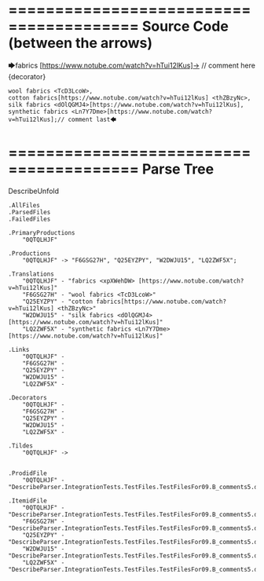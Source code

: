 ========================================
Source Code (between the arrows)
========================================

🡆fabrics <xpXWehDW> [https://www.notube.com/watch?v=hTui12lKus]-> // comment here {decorator}

    wool fabrics <TcD3LcoW>,
    cotton fabrics[https://www.notube.com/watch?v=hTui12lKus] <thZBzyNc>,
    silk fabrics <dOlQGMJ4>[https://www.notube.com/watch?v=hTui12lKus],
    synthetic fabrics <Ln7Y7Dme>[https://www.notube.com/watch?v=hTui12lKus];// comment last🡄

========================================
Parse Tree
========================================
DescribeUnfold

    .AllFiles
    .ParsedFiles
    .FailedFiles

    .PrimaryProductions
        "0QTQLHJF" 

    .Productions
        "0QTQLHJF" -> "F6GSG27H", "Q25EYZPY", "W2DWJU15", "LQ2ZWF5X";

    .Translations
        "0QTQLHJF" - "fabrics <xpXWehDW> [https://www.notube.com/watch?v=hTui12lKus]"
        "F6GSG27H" - "wool fabrics <TcD3LcoW>"
        "Q25EYZPY" - "cotton fabrics[https://www.notube.com/watch?v=hTui12lKus] <thZBzyNc>"
        "W2DWJU15" - "silk fabrics <dOlQGMJ4>[https://www.notube.com/watch?v=hTui12lKus]"
        "LQ2ZWF5X" - "synthetic fabrics <Ln7Y7Dme>[https://www.notube.com/watch?v=hTui12lKus]"

    .Links
        "0QTQLHJF" - 
        "F6GSG27H" - 
        "Q25EYZPY" - 
        "W2DWJU15" - 
        "LQ2ZWF5X" - 

    .Decorators
        "0QTQLHJF" - 
        "F6GSG27H" - 
        "Q25EYZPY" - 
        "W2DWJU15" - 
        "LQ2ZWF5X" - 

    .Tildes
        "0QTQLHJF" -> 


    .ProdidFile
        "0QTQLHJF" - "DescribeParser.IntegrationTests.TestFiles.TestFilesFor09.B_comments5.ds"

    .ItemidFile
        "0QTQLHJF" - "DescribeParser.IntegrationTests.TestFiles.TestFilesFor09.B_comments5.ds"
        "F6GSG27H" - "DescribeParser.IntegrationTests.TestFiles.TestFilesFor09.B_comments5.ds"
        "Q25EYZPY" - "DescribeParser.IntegrationTests.TestFiles.TestFilesFor09.B_comments5.ds"
        "W2DWJU15" - "DescribeParser.IntegrationTests.TestFiles.TestFilesFor09.B_comments5.ds"
        "LQ2ZWF5X" - "DescribeParser.IntegrationTests.TestFiles.TestFilesFor09.B_comments5.ds"

